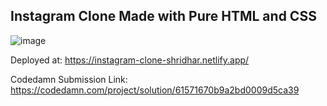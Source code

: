 ## Instagram Clone Made with Pure HTML and CSS

![image](https://user-images.githubusercontent.com/52820662/135755817-058b3ea8-032a-4cbb-9265-b618151ee112.png)

Deployed at: https://instagram-clone-shridhar.netlify.app/

Codedamn Submission Link: https://codedamn.com/project/solution/61571670b9a2bd0009d5ca39
